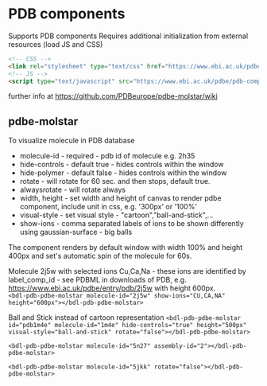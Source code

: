 # PDB components

Supports PDB components 
Requires additional initialization from external resources (load JS and CSS)
```html
<!-- CSS -->
<link rel="stylesheet" type="text/css" href="https://www.ebi.ac.uk/pdbe/pdb-component-library/css/pdbe-molstar-1.1.0.css">
<!-- JS -->
<script type="text/javascript" src="https://www.ebi.ac.uk/pdbe/pdb-component-library/js/pdbe-molstar-component-1.1.0.js"></script>
```
further info at https://github.com/PDBeurope/pdbe-molstar/wiki

## pdbe-molstar
To visualize molecule in PDB database
* molecule-id - required - pdb id of molecule e.g. 2h35
* hide-controls - default true - hides controls within the window
* hide-polymer - default false - hides controls within the window
* rotate - will rotate for 60 sec. and then stops, default true.
* alwaysrotate - will rotate always
* width, height - set width and height of canvas to render pdbe component, include unit in css, e.g. '300px' or '100%'
* visual-style - set visual style - "cartoon","ball-and-stick",...
* show-ions - comma separated labels of ions to be shown differently using gaussian-surface - big balls 

The component renders by default window with width 100% and height 400px and set's automatic spin of the molecule for 60s.

Molecule 2j5w with selected ions Cu,Ca,Na - these ions are identified by label_comp_id - see PDBML in downloads of PDB, e.g. https://www.ebi.ac.uk/pdbe/entry/pdb/2j5w
with height 600px.  
`<bdl-pdb-pdbe-molstar molecule-id="2j5w" show-ions="CU,CA,NA" height="600px"></bdl-pdb-pdbe-molstar>`
<bdl-pdb-pdbe-molstar molecule-id="2j5w" show-ions="CU,CA,NA" height="600px"></bdl-pdb-pdbe-molstar>


Ball and Stick instead of cartoon representation
`<bdl-pdb-pdbe-molstar id="pdb1m4e" molecule-id="1m4e" hide-controls="true" height="500px" visual-style="ball-and-stick" rotate="false"></bdl-pdb-pdbe-molstar>`

<bdl-pdb-pdbe-molstar id="pdb1m4e" molecule-id="1m4e" hide-controls="true" height="500px" visual-style="ball-and-stick" rotate="false"></bdl-pdb-pdbe-molstar>



`<bdl-pdb-pdbe-molstar molecule-id="5n27" assembly-id="2"></bdl-pdb-pdbe-molstar>`


`<bdl-pdb-pdbe-molstar molecule-id="5jkk" rotate="false"></bdl-pdb-pdbe-molstar>`

